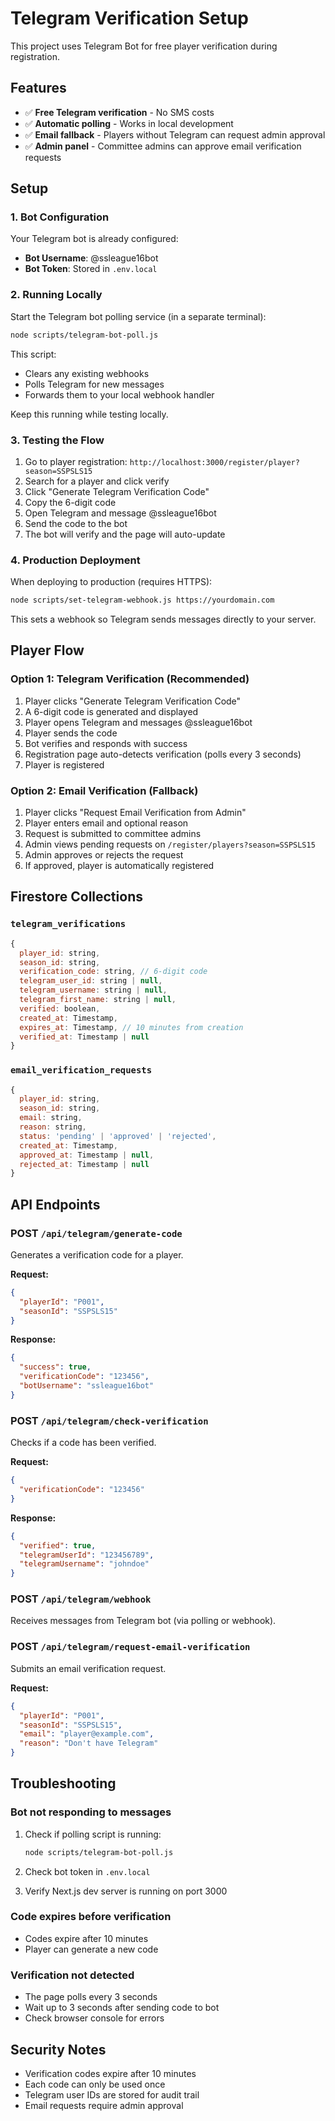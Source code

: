 # Telegram Verification Setup

This project uses Telegram Bot for free player verification during registration.

## Features

- ✅ **Free Telegram verification** - No SMS costs
- ✅ **Automatic polling** - Works in local development
- ✅ **Email fallback** - Players without Telegram can request admin approval
- ✅ **Admin panel** - Committee admins can approve email verification requests

## Setup

### 1. Bot Configuration

Your Telegram bot is already configured:
- **Bot Username**: @ssleague16bot
- **Bot Token**: Stored in `.env.local`

### 2. Running Locally

Start the Telegram bot polling service (in a separate terminal):

```bash
node scripts/telegram-bot-poll.js
```

This script:
- Clears any existing webhooks
- Polls Telegram for new messages
- Forwards them to your local webhook handler

Keep this running while testing locally.

### 3. Testing the Flow

1. Go to player registration: `http://localhost:3000/register/player?season=SSPSLS15`
2. Search for a player and click verify
3. Click "Generate Telegram Verification Code"
4. Copy the 6-digit code
5. Open Telegram and message @ssleague16bot
6. Send the code to the bot
7. The bot will verify and the page will auto-update

### 4. Production Deployment

When deploying to production (requires HTTPS):

```bash
node scripts/set-telegram-webhook.js https://yourdomain.com
```

This sets a webhook so Telegram sends messages directly to your server.

## Player Flow

### Option 1: Telegram Verification (Recommended)

1. Player clicks "Generate Telegram Verification Code"
2. A 6-digit code is generated and displayed
3. Player opens Telegram and messages @ssleague16bot
4. Player sends the code
5. Bot verifies and responds with success
6. Registration page auto-detects verification (polls every 3 seconds)
7. Player is registered

### Option 2: Email Verification (Fallback)

1. Player clicks "Request Email Verification from Admin"
2. Player enters email and optional reason
3. Request is submitted to committee admins
4. Admin views pending requests on `/register/players?season=SSPSLS15`
5. Admin approves or rejects the request
6. If approved, player is automatically registered

## Firestore Collections

### `telegram_verifications`
```javascript
{
  player_id: string,
  season_id: string,
  verification_code: string, // 6-digit code
  telegram_user_id: string | null,
  telegram_username: string | null,
  telegram_first_name: string | null,
  verified: boolean,
  created_at: Timestamp,
  expires_at: Timestamp, // 10 minutes from creation
  verified_at: Timestamp | null
}
```

### `email_verification_requests`
```javascript
{
  player_id: string,
  season_id: string,
  email: string,
  reason: string,
  status: 'pending' | 'approved' | 'rejected',
  created_at: Timestamp,
  approved_at: Timestamp | null,
  rejected_at: Timestamp | null
}
```

## API Endpoints

### POST `/api/telegram/generate-code`
Generates a verification code for a player.

**Request:**
```json
{
  "playerId": "P001",
  "seasonId": "SSPSLS15"
}
```

**Response:**
```json
{
  "success": true,
  "verificationCode": "123456",
  "botUsername": "ssleague16bot"
}
```

### POST `/api/telegram/check-verification`
Checks if a code has been verified.

**Request:**
```json
{
  "verificationCode": "123456"
}
```

**Response:**
```json
{
  "verified": true,
  "telegramUserId": "123456789",
  "telegramUsername": "johndoe"
}
```

### POST `/api/telegram/webhook`
Receives messages from Telegram bot (via polling or webhook).

### POST `/api/telegram/request-email-verification`
Submits an email verification request.

**Request:**
```json
{
  "playerId": "P001",
  "seasonId": "SSPSLS15",
  "email": "player@example.com",
  "reason": "Don't have Telegram"
}
```

## Troubleshooting

### Bot not responding to messages

1. Check if polling script is running:
   ```bash
   node scripts/telegram-bot-poll.js
   ```

2. Check bot token in `.env.local`

3. Verify Next.js dev server is running on port 3000

### Code expires before verification

- Codes expire after 10 minutes
- Player can generate a new code

### Verification not detected

- The page polls every 3 seconds
- Wait up to 3 seconds after sending code to bot
- Check browser console for errors

## Security Notes

- Verification codes expire after 10 minutes
- Each code can only be used once
- Telegram user IDs are stored for audit trail
- Email requests require admin approval
